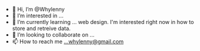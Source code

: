 - 👋 Hi, I’m @Whylenny
- 👀 I’m interested in ...
- 🌱 I’m currently learning ... web design. I'm interested right now in how to store and retreive data.
- 💞️ I’m looking to collaborate on ...
- 📫 How to reach me ...whylenny@gmail.com

<!---
Whylenny/Whylenny is a ✨ special ✨ repository because its `README.md` (this file) appears on your GitHub profile.
You can click the Preview link to take a look at your changes.
--->
